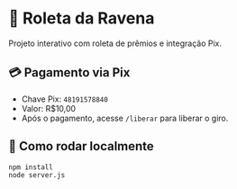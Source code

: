 # 🎰 Roleta da Ravena

Projeto interativo com roleta de prêmios e integração Pix.

## 💳 Pagamento via Pix

- Chave Pix: `48191578840`
- Valor: R$10,00
- Após o pagamento, acesse `/liberar` para liberar o giro.

## 🚀 Como rodar localmente

```bash
npm install
node server.js
